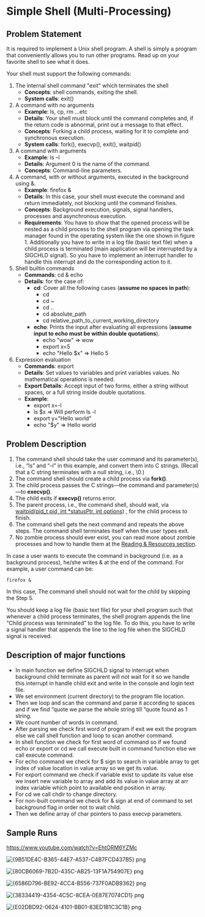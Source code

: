 # Simple Shell (Multi-Processing)

## Problem Statement

It is required to implement a Unix shell program. A shell is simply a program that conveniently allows you to run other programs. Read up on your favorite shell to see what it does.

Your shell must support the following commands:

1. The internal shell command "exit" which terminates the shell
    * **Concepts**: shell commands, exiting the shell.
    * **System calls**: exit()
2. A command with no arguments
    * **Example**: ls, cp, rm …etc
    * **Details**: Your shell must block until the command completes and, if the return code is abnormal, print out a message to that effect.
    * **Concepts**: Forking a child process, waiting for it to complete and synchronous execution.
    * **System calls**: fork(), execvp(), exit(), waitpid()
3. A command with arguments
    * **Example**: ls –l
    * **Details**: Argument 0 is the name of the command.
    * **Concepts**: Command-line parameters.
4. A command, with or without arguments, executed in the background using &.
    * **Example**: firefox &
    * **Details**: In this case, your shell must execute the command and return immediately, not blocking until the command finishes.
    * **Concepts**: Background execution, signals, signal handlers, processes and asynchronous execution.
    * **Requirements**: You have to show that the opened process will be nested as a child process to the shell program via opening the task manager found in the operating system like the one shown in figure 1. Additionally you have to write in a log file (basic text file) when a child process is terminated (main application will be interrupted by a SIGCHLD signal). So you have to implement an interrupt handler to handle this interrupt and do the corresponding action to it.
5. Shell builtin commands
    * **Commands**: cd & echo
    * **Details**: for the case of:
        * **cd**: Cover all the following cases (**assume no spaces in path**):
            * cd
            * cd ~
            * cd ..
            * cd absolute_path
            * cd relative_path_to_current_working_directory
        * **echo**: Prints the input after evaluating all expressions (**assume input to echo must be within double quotations**).
            * echo "wow" => wow
            * export x=5
            * echo "Hello $x" => Hello 5
6. Expression evaluation
    * **Commands**: export
    * **Details**: Set values to variables and print variables values. No mathematical operations is needed.
    * **Export Details**: Accept input of two forms, either a string without spaces, or a full string inside double quotations.
    * **Example**:
        * export x=-l
        * ls $x => Will perform ls -l
        * export y="Hello world"
        * echo "$y" => Hello world


## Problem Description

1. The command shell should take the user command and its parameter(s), i.e., “ls” and “–l” in this example, and convert them into C strings. (Recall that a C string terminates with a null string, i.e., \0.)
2. The command shell should create a child process via **fork()**.
3. The child process passes the C strings—the command and parameter(s)—to **execvp()**.
4. The child exits if **execvp()** returns error.
5. The parent process, i.e., the command shell, should wait, via [waitpid(pid_t pid, int *statusPtr, int options)](https://support.sas.com/documentation/onlinedoc/sasc/doc/lr2/waitpid.htm) , for the child process to finish.
6. The command shell gets the next command and repeats the above steps. The command shell terminates itself when the user types exit.
7. No zombie process should ever exist, you can read more about zombie processes and how to handle them at the [Reading & Resources section](#readings--resources).

In case a user wants to execute the command in background (i.e. as a background process), he/she writes & at the end of the command. For example, a user command can be:

```Shell
firefox &
```

In this case, The command shell should not wait for the child by skipping the Step 5.

You should keep a log file (basic text file) for your shell program such that whenever a child process terminates, the shell program appends the line “Child process was terminated” to the log file. To do this, you have to write a signal handler that appends the line to the log file when the SIGCHLD signal is received.

## Description of major functions

- In main function we define SIGCHLD signal to interrupt when background child terminate as parent will not wait for it so we handle this interrupt in handle child exit and write in the console and login text file.
- We set environment (current directory) to the program file location.
- Then we loop and scan the command and parse it according to spaces and if we find “quote we parse the whole string till “quote found as 1 string.
- We count number of words in command.
- After parsing we check first word of program if exit we exit the program else we call shell function and loop to scan another command.
- In shell function we check for first word of command so if we found echo or export or cd we call execute built in command function else we call execute command.
- For echo command we check for $ sign to search in variable array to get index of value location in value array so we get its value.
- For export command we check if variable exist to update its value else we insert new variable to array and add its value in value array at arr index variable which point to available end position in array.
- For cd we call chdir to change directory.
- For non-built command we check for & sign at end of command to set background flag in order not to wait child.
- Then we define array of char pointers to pass execvp parameters.

## Sample Runs

https://www.youtube.com/watch?v=EhtORM6YZMc

![{9B51DE4C-B365-44E7-A537-C4B7FCD437B5} png](https://user-images.githubusercontent.com/95590176/191992799-ae2277a0-fc44-4dab-96d2-33f7f05f392a.jpg)

![{80CB6069-7B2D-435C-AB25-13F1A754907E} png](https://user-images.githubusercontent.com/95590176/191992861-2c1259b5-a60e-401a-bbb0-7218e74b46fa.jpg)

![{6586D796-BE92-4CC4-B556-737F0ADB9362} png](https://user-images.githubusercontent.com/95590176/191992908-4a641566-f98d-4045-86cf-042ec5bc6f2c.jpg)

![{38334419-4354-4C5C-8CEA-0E87E7074CD1} png](https://user-images.githubusercontent.com/95590176/191992932-102a4b6f-bf5d-4919-bec0-1dff3295a896.jpg)

![{E02DBD92-0624-4101-BB01-83ED1B1C3C1B} png](https://user-images.githubusercontent.com/95590176/191993113-47835e9e-ec99-4ba6-9806-eaf305d37e42.jpg)
